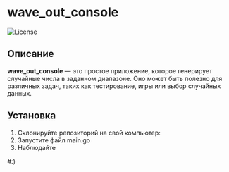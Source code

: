 # wave_out_console

![License](https://img.shields.io/badge/license-MIT-green.svg)

## Описание

**wave_out_console** — это простое приложение, которое генерирует случайные числа в заданном диапазоне. Оно может быть полезно для различных задач, таких как тестирование, игры или выбор случайных данных.

## Установка

1. Склонируйте репозиторий на свой компьютер:
2. Запустите файл main.go
3. Наблюдайте

#:)
